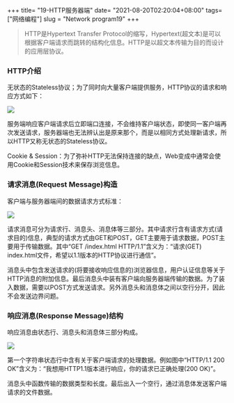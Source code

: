 +++
title= "19-HTTP服务器端"
date= "2021-08-20T02:20:04+08:00"
tags= ["网络编程"]
slug = "Network program19"
+++

> HTTP是Hypertext Transfer Protocol的缩写，Hypertext(超文本)是可以根据客户端请求而跳转的结构化信息。HTTP是以超文本传输为目的而设计的应用层协议。

### HTTP介绍

无状态的Stateless协议；为了同时向大量客户端提供服务，HTTP协议的请求和响应方式如下：

![](https://i.loli.net/2019/02/07/5c5bc6973a4d0.png)

服务端响应客户端请求后立即端口连接，不会维持客户端状态，即使同一客户端再次发送请求，服务器端也无法辨认出是原来那个，而是以相同方式处理新请求，所以HTTP又称无状态的Stateless协议。

Cookie & Session：为了弥补HTTP无法保持连接的缺点，Web变成中通常会使用Cookie和Session技术来保存浏览信息。

### 请求消息(Request Message)构造

客户端与服务器端间的数据请求方式标准：

![](https://i.loli.net/2019/02/07/5c5bcbb75202f.png)

请求消息可分为请求行、消息头、消息体等三部分。其中请求行含有请求方式(请求目的)信息，典型的请求方式由GET和POST，GET主要用于请求数据，POST主要用于传输数据。其中“GET /index.html HTTP/1.1”含义为：“请求(GET) index.html文件，希望以1.1版本的HTTP协议进行通信”。

消息头中包含发送请求的(将要接收响应信息的)浏览器信息，用户认证信息等关于HTTP消息的附加信息。最后消息头中装有客户端向服务器端传输的数据。为了装入数据，需要以POST方式发送请求。另外消息头和消息体之间以空行分开，因此不会发送边界问题。

### 响应消息(Response Message)结构

响应消息由状态行、消息头和消息体三部分构成。

![](https://i.loli.net/2019/02/07/5c5bf9ad1b5f9.png)

第一个字符串状态行中含有关于客户端请求的处理数据。例如图中“HTTP/1.1 200 OK”含义为：“我想用HTTP1.1版本进行响应，你的请求已正确处理(200 OK)”。

消息头中函数传输的数据类型和长度。最后出入一个空行，通过消息体发送客户端请求的文件数据。
